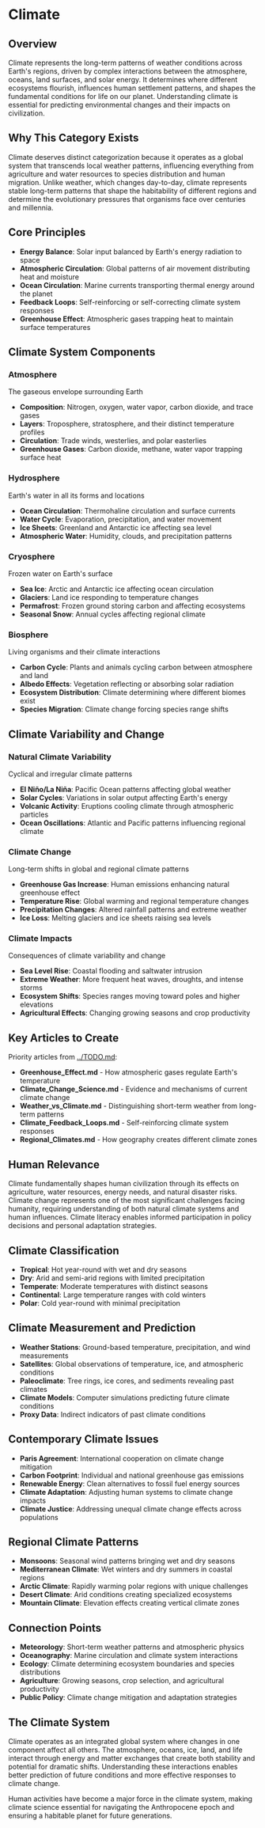 # Climate

## Overview
Climate represents the long-term patterns of weather conditions across Earth's regions, driven by complex interactions between the atmosphere, oceans, land surfaces, and solar energy. It determines where different ecosystems flourish, influences human settlement patterns, and shapes the fundamental conditions for life on our planet. Understanding climate is essential for predicting environmental changes and their impacts on civilization.

## Why This Category Exists
Climate deserves distinct categorization because it operates as a global system that transcends local weather patterns, influencing everything from agriculture and water resources to species distribution and human migration. Unlike weather, which changes day-to-day, climate represents stable long-term patterns that shape the habitability of different regions and determine the evolutionary pressures that organisms face over centuries and millennia.

## Core Principles
- **Energy Balance**: Solar input balanced by Earth's energy radiation to space
- **Atmospheric Circulation**: Global patterns of air movement distributing heat and moisture
- **Ocean Circulation**: Marine currents transporting thermal energy around the planet
- **Feedback Loops**: Self-reinforcing or self-correcting climate system responses
- **Greenhouse Effect**: Atmospheric gases trapping heat to maintain surface temperatures

## Climate System Components

### Atmosphere
The gaseous envelope surrounding Earth
- **Composition**: Nitrogen, oxygen, water vapor, carbon dioxide, and trace gases
- **Layers**: Troposphere, stratosphere, and their distinct temperature profiles
- **Circulation**: Trade winds, westerlies, and polar easterlies
- **Greenhouse Gases**: Carbon dioxide, methane, water vapor trapping surface heat

### Hydrosphere
Earth's water in all its forms and locations
- **Ocean Circulation**: Thermohaline circulation and surface currents
- **Water Cycle**: Evaporation, precipitation, and water movement
- **Ice Sheets**: Greenland and Antarctic ice affecting sea level
- **Atmospheric Water**: Humidity, clouds, and precipitation patterns

### Cryosphere
Frozen water on Earth's surface
- **Sea Ice**: Arctic and Antarctic ice affecting ocean circulation
- **Glaciers**: Land ice responding to temperature changes
- **Permafrost**: Frozen ground storing carbon and affecting ecosystems
- **Seasonal Snow**: Annual cycles affecting regional climate

### Biosphere
Living organisms and their climate interactions
- **Carbon Cycle**: Plants and animals cycling carbon between atmosphere and land
- **Albedo Effects**: Vegetation reflecting or absorbing solar radiation
- **Ecosystem Distribution**: Climate determining where different biomes exist
- **Species Migration**: Climate change forcing species range shifts

## Climate Variability and Change

### Natural Climate Variability
Cyclical and irregular climate patterns
- **El Niño/La Niña**: Pacific Ocean patterns affecting global weather
- **Solar Cycles**: Variations in solar output affecting Earth's energy
- **Volcanic Activity**: Eruptions cooling climate through atmospheric particles
- **Ocean Oscillations**: Atlantic and Pacific patterns influencing regional climate

### Climate Change
Long-term shifts in global and regional climate patterns
- **Greenhouse Gas Increase**: Human emissions enhancing natural greenhouse effect
- **Temperature Rise**: Global warming and regional temperature changes
- **Precipitation Changes**: Altered rainfall patterns and extreme weather
- **Ice Loss**: Melting glaciers and ice sheets raising sea levels

### Climate Impacts
Consequences of climate variability and change
- **Sea Level Rise**: Coastal flooding and saltwater intrusion
- **Extreme Weather**: More frequent heat waves, droughts, and intense storms
- **Ecosystem Shifts**: Species ranges moving toward poles and higher elevations
- **Agricultural Effects**: Changing growing seasons and crop productivity

## Key Articles to Create
Priority articles from [../TODO.md](../TODO.md#climate-articles):
- **Greenhouse_Effect.md** - How atmospheric gases regulate Earth's temperature
- **Climate_Change_Science.md** - Evidence and mechanisms of current climate change
- **Weather_vs_Climate.md** - Distinguishing short-term weather from long-term patterns
- **Climate_Feedback_Loops.md** - Self-reinforcing climate system responses
- **Regional_Climates.md** - How geography creates different climate zones

## Human Relevance
Climate fundamentally shapes human civilization through its effects on agriculture, water resources, energy needs, and natural disaster risks. Climate change represents one of the most significant challenges facing humanity, requiring understanding of both natural climate systems and human influences. Climate literacy enables informed participation in policy decisions and personal adaptation strategies.

## Climate Classification
- **Tropical**: Hot year-round with wet and dry seasons
- **Dry**: Arid and semi-arid regions with limited precipitation
- **Temperate**: Moderate temperatures with distinct seasons
- **Continental**: Large temperature ranges with cold winters
- **Polar**: Cold year-round with minimal precipitation

## Climate Measurement and Prediction
- **Weather Stations**: Ground-based temperature, precipitation, and wind measurements
- **Satellites**: Global observations of temperature, ice, and atmospheric conditions
- **Paleoclimate**: Tree rings, ice cores, and sediments revealing past climates
- **Climate Models**: Computer simulations predicting future climate conditions
- **Proxy Data**: Indirect indicators of past climate conditions

## Contemporary Climate Issues
- **Paris Agreement**: International cooperation on climate change mitigation
- **Carbon Footprint**: Individual and national greenhouse gas emissions
- **Renewable Energy**: Clean alternatives to fossil fuel energy sources
- **Climate Adaptation**: Adjusting human systems to climate change impacts
- **Climate Justice**: Addressing unequal climate change effects across populations

## Regional Climate Patterns
- **Monsoons**: Seasonal wind patterns bringing wet and dry seasons
- **Mediterranean Climate**: Wet winters and dry summers in coastal regions
- **Arctic Climate**: Rapidly warming polar regions with unique challenges
- **Desert Climate**: Arid conditions creating specialized ecosystems
- **Mountain Climate**: Elevation effects creating vertical climate zones

## Connection Points
- **Meteorology**: Short-term weather patterns and atmospheric physics
- **Oceanography**: Marine circulation and climate system interactions
- **Ecology**: Climate determining ecosystem boundaries and species distributions
- **Agriculture**: Growing seasons, crop selection, and agricultural productivity
- **Public Policy**: Climate change mitigation and adaptation strategies

## The Climate System
Climate operates as an integrated global system where changes in one component affect all others. The atmosphere, oceans, ice, land, and life interact through energy and matter exchanges that create both stability and potential for dramatic shifts. Understanding these interactions enables better prediction of future conditions and more effective responses to climate change.

Human activities have become a major force in the climate system, making climate science essential for navigating the Anthropocene epoch and ensuring a habitable planet for future generations.

